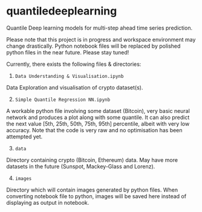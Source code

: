 # quantiledeeplearning
Quantile Deep learning models for multi-step ahead time series prediction.

Please note that this project is in progress and workspace environment may change drastically. Python notebook files will be replaced by polished python files in the near future. Please stay tuned!

Currently, there exists the following files & directories:

1. `Data Understanding & Visualisation.ipynb`

Data Exploration and visualisation of crypto dataset(s). 

2. `Simple Quantile Regression NN.ipynb`

A workable python file involving some dataset (Bitcoin), very basic neural network and produces a plot along with some quantile. It can also predict the next value [5th, 25th, 50th, 75th, 95th] percentile, albeit with very low accuracy. Note that the code is very raw and no optimisation has been attempted yet.

3. `data`

Directory containing crypto (Bitcoin, Ethereum) data. May have more datasets in the future (Sunspot, Mackey-Glass and Lorenz).

4. `images`

Directory which will contain images generated by python files. When converting notebook file to python, images will be saved here instead of displaying as output in notebook.
